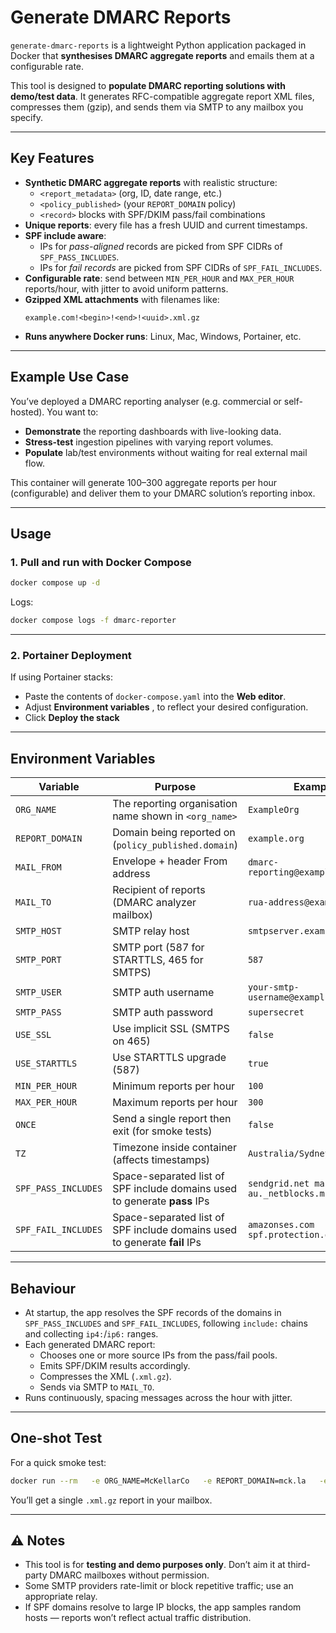 # Generate DMARC Reports

`generate-dmarc-reports` is a lightweight Python application packaged in Docker that **synthesises DMARC aggregate reports** and emails them at a configurable rate.  

This tool is designed to **populate DMARC reporting solutions with demo/test data**. It generates RFC-compatible aggregate report XML files, compresses them (gzip), and sends them via SMTP to any mailbox you specify.  

---

## Key Features

- **Synthetic DMARC aggregate reports** with realistic structure:
  - `<report_metadata>` (org, ID, date range, etc.)
  - `<policy_published>` (your `REPORT_DOMAIN` policy)
  - `<record>` blocks with SPF/DKIM pass/fail combinations
- **Unique reports**: every file has a fresh UUID and current timestamps.
- **SPF include aware**:  
  - IPs for *pass-aligned* records are picked from SPF CIDRs of `SPF_PASS_INCLUDES`.  
  - IPs for *fail records* are picked from SPF CIDRs of `SPF_FAIL_INCLUDES`.  
- **Configurable rate**: send between `MIN_PER_HOUR` and `MAX_PER_HOUR` reports/hour, with jitter to avoid uniform patterns.
- **Gzipped XML attachments** with filenames like:  
  ```
  example.com!<begin>!<end>!<uuid>.xml.gz
  ```
- **Runs anywhere Docker runs**: Linux, Mac, Windows, Portainer, etc.

---

## Example Use Case

You’ve deployed a DMARC reporting analyser (e.g. commercial or self-hosted). You want to:  

- **Demonstrate** the reporting dashboards with live-looking data.  
- **Stress-test** ingestion pipelines with varying report volumes.  
- **Populate** lab/test environments without waiting for real external mail flow.  

This container will generate 100–300 aggregate reports per hour (configurable) and deliver them to your DMARC solution’s reporting inbox.

---

## Usage

### 1. Pull and run with Docker Compose

```bash
docker compose up -d
```

Logs:

```bash
docker compose logs -f dmarc-reporter
```

---

### 2. Portainer Deployment

If using Portainer stacks:  

- Paste the contents of `docker-compose.yaml` into the **Web editor**.  
- Adjust **Environment variables** , to reflect your desired configuration.
- Click **Deploy the stack**


---

## Environment Variables

| Variable             | Purpose                                                                 | Example                                                   |
|----------------------|-------------------------------------------------------------------------|-----------------------------------------------------------|
| `ORG_NAME`           | The reporting organisation name shown in `<org_name>`                   | `ExampleOrg`                                              |
| `REPORT_DOMAIN`      | Domain being reported on (`policy_published.domain`)                     | `example.org`                                                  |
| `MAIL_FROM`          | Envelope + header From address                                          | `dmarc-reporting@example.org`                                    |
| `MAIL_TO`            | Recipient of reports (DMARC analyzer mailbox)                           | `rua-address@example.com`                   |
| `SMTP_HOST`          | SMTP relay host                                                         | `smtpserver.example.org`                                        |
| `SMTP_PORT`          | SMTP port (587 for STARTTLS, 465 for SMTPS)                             | `587`                                                     |
| `SMTP_USER`          | SMTP auth username                                                      | `your-smtp-username@exampl.org`                                    |
| `SMTP_PASS`          | SMTP auth password                                                      | `supersecret`                                             |
| `USE_SSL`            | Use implicit SSL (SMTPS on 465)                                         | `false`                                                   |
| `USE_STARTTLS`       | Use STARTTLS upgrade (587)                                              | `true`                                                    |
| `MIN_PER_HOUR`       | Minimum reports per hour                                                | `100`                                                     |
| `MAX_PER_HOUR`       | Maximum reports per hour                                                | `300`                                                     |
| `ONCE`               | Send a single report then exit (for smoke tests)                        | `false`                                                   |
| `TZ`                 | Timezone inside container (affects timestamps)                          | `Australia/Sydney`                                        |
| `SPF_PASS_INCLUDES`  | Space-separated list of SPF include domains used to generate **pass** IPs | `sendgrid.net mailgun.org au._netblocks.mimecast.com`     |
| `SPF_FAIL_INCLUDES`  | Space-separated list of SPF include domains used to generate **fail** IPs | `amazonses.com spf.protection.outlook.com`                       |

---

## Behaviour

- At startup, the app resolves the SPF records of the domains in `SPF_PASS_INCLUDES` and `SPF_FAIL_INCLUDES`, following `include:` chains and collecting `ip4:`/`ip6:` ranges.  
- Each generated DMARC report:
  - Chooses one or more source IPs from the pass/fail pools.  
  - Emits SPF/DKIM results accordingly.  
  - Compresses the XML (`.xml.gz`).  
  - Sends via SMTP to `MAIL_TO`.  
- Runs continuously, spacing messages across the hour with jitter.  

---

## One-shot Test

For a quick smoke test:

```bash
docker run --rm   -e ORG_NAME=McKellarCo   -e REPORT_DOMAIN=mck.la   -e MAIL_FROM=dmarc-reports@mck.la   -e MAIL_TO=you@example.com   -e SMTP_HOST=smtp.example.com   -e SMTP_PORT=587   -e SMTP_USER=...   -e SMTP_PASS=...   -e ONCE=true   ghcr.io/smck83/generate-dmarc-reports:latest
```

You’ll get a single `.xml.gz` report in your mailbox.

---

## ⚠️ Notes

- This tool is for **testing and demo purposes only**. Don’t aim it at third-party DMARC mailboxes without permission.  
- Some SMTP providers rate-limit or block repetitive traffic; use an appropriate relay.  
- If SPF domains resolve to large IP blocks, the app samples random hosts — reports won’t reflect actual traffic distribution.  
